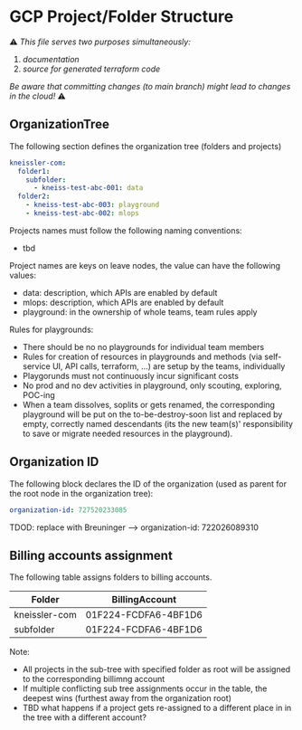 # GCP Project/Folder Structure #

⚠️
*This file serves two purposes simultaneously:*
 1. *documentation* 
 2. *source for generated terraform code*

*Be aware that committing changes (to main branch) might lead to changes in the cloud!*
⚠️

## OrganizationTree ##

The following section defines the organization tree (folders and projects)

```yaml
kneissler-com:
  folder1:
    subfolder:
      - kneiss-test-abc-001: data
  folder2:
    - kneiss-test-abc-003: playground
    - kneiss-test-abc-002: mlops
```

Projects names must follow the following naming conventions:
- tbd

Project names are keys on leave nodes, the value can have the following values:
- data: description, which APIs are enabled by default
- mlops: description, which APIs are enabled by default
- playground: in the ownership of whole teams, team rules apply

Rules for playgrounds:
- There should be no no playgrounds for individual team members
- Rules for creation of resources in playgrounds and methods (via self-service UI, API calls, terraform, ...) are setup by the teams, individually
- Playgorunds must not continuously incur significant costs
- No prod and no dev activities in playground, only scouting, exploring, POC-ing
- When a team dissolves, soplits or gets renamed, the corresponding playground will be put on the to-be-destroy-soon list and replaced by empty, correctly named descendants (its the new team(s)' responsibility to save or migrate needed resources in the playground).

## Organization ID ##

The following block declares the ID of the organization (used as parent for the root node in the organization tree):

```yaml
organization-id: 727520233085
```

TDOD: replace with Breuninger --> organization-id: 722026089310


## Billing accounts assignment ##

The following table assigns folders to billing accounts.

| Folder        | BillingAccount        |
|---------------|-----------------------|
| kneissler-com | 01F224-FCDFA6-4BF1D6	 |
| subfolder     | 01F224-FCDFA6-4BF1D6  |

Note: 
- All projects in the sub-tree with specified folder as root will be assigned to the corresponding billimng account
- If multiple conflicting sub tree assignments occur in the table, the deepest wins (furthest away from the organization root)
- TBD what happens if a project gets re-assigned to a different place in in the tree with a different account?


